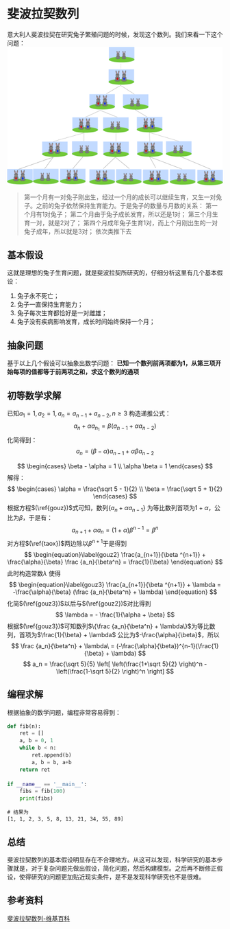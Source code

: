 # 斐波拉契数列
意大利人斐波拉契在研究兔子繁殖问题的时候，发现这个数列。我们来看一下这个问题：
![600px-FibonacciRabbit.svg](media/15267915079138/600px-FibonacciRabbit.svg.png)

> 第一个月有一对兔子刚出生，经过一个月的成长可以继续生育，又生一对兔子。之前的兔子依然保持生育能力。于是兔子的数量与月数的关系：
> 第一个月有1对兔子；
> 第二个月由于兔子成长发育，所以还是1对；
> 第三个月生育一对，就是2对了；
> 第四个月成年兔子生育1对，而上个月刚出生的一对兔子成年，所以就是3对；
> 依次类推下去

## 基本假设
这就是理想的兔子生育问题，就是斐波拉契所研究的，仔细分析这里有几个基本假设：
1. 兔子永不死亡；
2. 兔子一直保持生育能力；
3. 兔子每次生育都恰好是一对雌雄；
4. 兔子没有疾病影响发育，成长时间始终保持一个月；

## 抽象问题
基于以上几个假设可以抽象出数学问题：
**已知一个数列前两项都为1，从第三项开始每项的值都等于前两项之和，求这个数列的通项**

## 初等数学求解
已知$a_1=1, a_2=1, a_n = a_{n-1} + a_{n-2}, n \ge 3$
构造递推公式：
$$
\begin{equation}\label{gouz}
a_n + \alpha a_{n_1} = \beta (a_{n-1} + \alpha a_{n-2})
\end{equation}
$$
化简得到：
$$
a_n = (\beta - \alpha) a_{n-1} + \alpha \beta a_{n-2}
$$

$$
\begin{cases}
\beta - \alpha = 1 \\
\alpha \beta = 1
\end{cases}
$$
解得：
$$
\begin{cases}
\alpha = \frac{\sqrt 5 - 1}{2} \\
\beta = \frac{\sqrt 5 + 1}{2}
\end{cases}
$$
根据方程$(\ref{gouz})$式可知，数列$\{a_n+\alpha a_{n-1}\}$ 为等比数列首项为$1+\alpha$，公比为$\beta$，于是有：
$$
\begin{equation}\label{taox}
a_{n+1} + \alpha a_n = (1+\alpha) \beta ^ {n-1}=\beta ^ n
\end{equation}
$$
对方程$(\ref{taox})$两边除以$\beta ^{n+1}$于是得到
$$
\begin{equation}\label{gouz2}
\frac{a_{n+1}}{\beta ^{n+1}} + \frac{\alpha}{\beta} \frac {a_n}{\beta^n} = \frac{1}{\beta}
\end{equation}
$$
此时构造常数$\lambda$ 使得
$$
\begin{equation}\label{gouz3}
\frac{a_{n+1}}{\beta ^{n+1}} + \lambda = -\frac{\alpha}{\beta} (\frac {a_n}{\beta^n} + \lambda)
\end{equation}
$$
化简$(\ref{gouz3})$以后与$(\ref{gouz2})$对比得到
$$
\lambda = - \frac{1}{\alpha + \beta}
$$
根据$(\ref{gouz3})$可知数列$\{\frac {a_n}{\beta^n} + \lambda\}$为等比数列，首项为$\frac{1}{\beta} + \lambda$ 公比为$-\frac{\alpha}{\beta}$，所以
$$
\frac {a_n}{\beta^n} + \lambda\ = (-\frac{\alpha}{\beta})^{n-1}(\frac{1}{\beta} + \lambda)
$$
$$
a_n = \frac{\sqrt 5}{5} \left[ \left(\frac{1+\sqrt 5}{2} \right)^n - \left(\frac{1-\sqrt 5}{2} \right)^n \right]
$$

## 编程求解
根据抽象的数学问题，编程非常容易得到：

```python
def fib(n):
    ret = []
    a, b = 0, 1
    while b < n:
        ret.append(b)
        a, b = b, a+b
    return ret

if __name__ == '__main__':
    fibs = fib(100)
    print(fibs)
```

```
# 结果为
[1, 1, 2, 3, 5, 8, 13, 21, 34, 55, 89]
```
## 总结
斐波拉契数列的基本假设明显存在不合理地方。从这可以发现，科学研究的基本步骤就是，对于复杂问题先做出假设，简化问题，然后构建模型。之后再不断修正假设，使得研究的问题更加贴近现实条件，是不是发现科学研究也不是很难。

## 参考资料
[斐波拉契数列-维基百科](https://zh.wikipedia.org/wiki/%E6%96%90%E6%B3%A2%E9%82%A3%E5%A5%91%E6%95%B0%E5%88%97)


